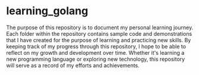 # learning_golang

The purpose of this repository is to document my personal learning journey. Each folder within the repository contains sample code and demonstrations that I have created for the purpose of learning and practicing new skills. By keeping track of my progress through this repository, I hope to be able to reflect on my growth and development over time. Whether it's learning a new programming language or exploring new technology, this repository will serve as a record of my efforts and achievements.
